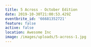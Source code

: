 ```yaml
---
title: 5 Across - October Edition
date: 2019-10-30T21:00:53.429Z
eventbrite_id: '66681352721'
feature: false
active: false
location: Awesome Inc
image: /images/uploads/5-across-1.jpg
---
```


